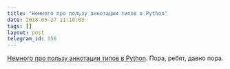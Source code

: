 ```yaml
---
title: "Немного про пользу аннотации типов в Python"
date: 2018-05-27 11:10:03
tags: []
layout: post
telegram_id: 156
---
```


[Немного про пользу аннотации типов в Python](https://medium.com/@shamir.stav_83310/the-other-great-benefit-of-python-type-annotations-896c7d077c6b). Пора, ребят, давно пора.
